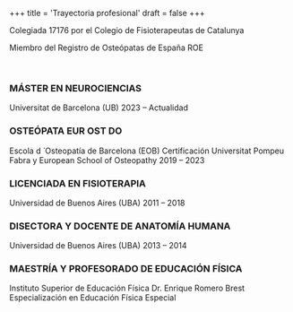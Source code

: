 +++
title = 'Trayectoria profesional'
draft = false
+++
<br/>

<div class="text-box-center">
    <p>Colegiada 17176 por el Colegio de Fisioterapeutas de Catalunya</p>
    <p>Miembro del Registro de Osteópatas de España ROE</p>
</div>

<br/>
<h3>MÁSTER EN NEUROCIENCIAS</h3>
Universitat de Barcelona (UB)
2023 – Actualidad

<h3>OSTEÓPATA EUR OST DO</h3>
Escola d ́ Osteopatía de Barcelona (EOB)
Certificación Universitat Pompeu Fabra y European School of Osteopathy
2019 – 2023

<h3>LICENCIADA EN FISIOTERAPIA</h3>
Universidad de Buenos Aires (UBA)
2011 – 2018

<h3>DISECTORA Y DOCENTE DE ANATOMÍA HUMANA</h3>
Universidad de Buenos Aires (UBA)
2013 – 2014

<h3>MAESTRÍA Y PROFESORADO DE EDUCACIÓN FÍSICA</h3>
Instituto Superior de Educación Física Dr. Enrique Romero Brest
Especialización en Educación Física Especial